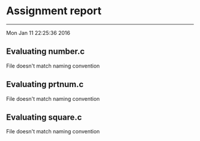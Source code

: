 # Assignment report
---
Mon Jan 11 22:25:36 2016

## Evaluating number.c

File doesn't match naming convention

## Evaluating prtnum.c

File doesn't match naming convention

## Evaluating square.c

File doesn't match naming convention

